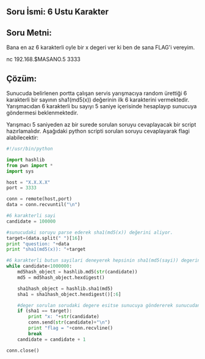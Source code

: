 
## Soru İsmi: 6 Ustu Karakter

## Soru Metni: 

Bana en az 6 karakterli oyle bir x degeri ver ki ben de sana FLAG'i vereyim.

nc 192.168.$MASANO.5 3333

## Çözüm: 

Sunucuda belirlenen portta çalışan servis yarışmacıya random ürettiği 6 karakterli bir sayının sha1(md5(x)) değerinin ilk 6 karakterini vermektedir.
Yarışmacıdan 6 karakterli bu sayıyı 5 saniye içerisinde hesaplayıp sunucuya göndermesi beklenmektedir.

Yarışmacı 5 saniyeden az bir surede sorulan soruyu cevaplayacak bir script hazırlamalıdır. Aşağıdaki python scripti sorulan soruyu cevaplayarak flagi alabilecektir:

```python
#!/usr/bin/python

import hashlib
from pwn import *
import sys

host = "X.X.X.X"
port = 3333

conn = remote(host,port)
data = conn.recvuntil("\n")

#6 karakterli sayi
candidate = 100000

#sunucudaki soruyu parse ederek sha1(md5(x)) değerini aliyor.
target=(data.split(" ")[16])
print "question: "+data
print "sha1(md5(x)): "+target

#6 karakterli butun sayilari deneyerek hepsinin sha1(md5(sayi)) degerini hesapliyor.
while candidate<1000000:
	md5hash_object = hashlib.md5(str(candidate))
    md5 = md5hash_object.hexdigest()

	sha1hash_object = hashlib.sha1(md5)
	sha1 = sha1hash_object.hexdigest()[:6]

	#deger sorulan sorudaki degere esitse sunucuya göndererek sunucudan donen cevabi aliyor.
	if (sha1 == target):
		print "x: "+str(candidate)
		conn.send(str(candidate)+"\n")
		print "flag = "+conn.recvline()
		break
	candidate = candidate + 1

conn.close()
```

